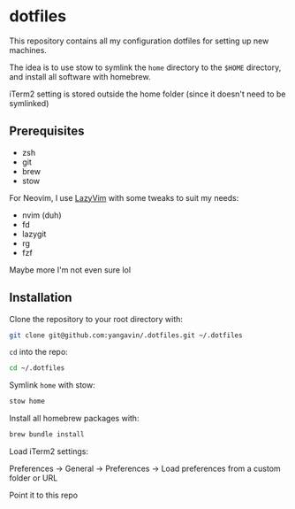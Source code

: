 # dotfiles

This repository contains all my configuration dotfiles for setting up new machines.

The idea is to use stow to symlink the `home` directory to the `$HOME` directory,
and install all software with homebrew.

iTerm2 setting is stored outside the home folder (since it doesn't need to be symlinked)

## Prerequisites

- zsh
- git
- brew
- stow

For Neovim, I use [LazyVim](https://github.com/LazyVim/LazyVim) with some tweaks to suit my needs:

- nvim (duh)
- fd
- lazygit
- rg
- fzf

Maybe more I'm not even sure lol

## Installation

Clone the repository to your root directory with:

```bash
git clone git@github.com:yangavin/.dotfiles.git ~/.dotfiles
```

`cd` into the repo:

```bash
cd ~/.dotfiles
```

Symlink `home` with stow:

```bash
stow home
```

Install all homebrew packages with:

```bash
brew bundle install
```

Load iTerm2 settings:

Preferences -> General -> Preferences -> Load preferences from a custom folder or URL

Point it to this repo
